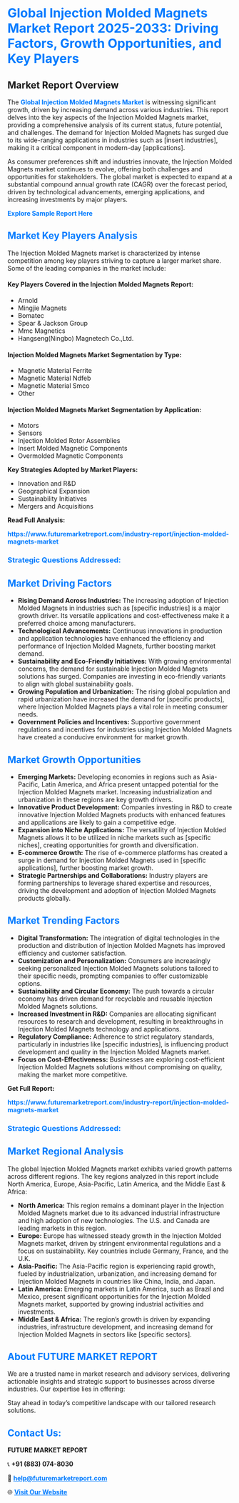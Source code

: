<h1 style="color: #007BFF;">Global Injection Molded Magnets Market Report 2025-2033: Driving Factors, Growth Opportunities, and Key Players</h1>

<section id="overview">
<h2>Market Report Overview</h2>
<p>The <a href="https://www.futuremarketreport.com/industry-report/injection-molded-magnets-market" style="color: #007BFF; text-decoration: none;"><strong>Global Injection Molded Magnets Market</strong></a> is witnessing significant growth, driven by increasing demand across various industries. This report delves into the key aspects of the Injection Molded Magnets market, providing a comprehensive analysis of its current status, future potential, and challenges. The demand for Injection Molded Magnets has surged due to its wide-ranging applications in industries such as [insert industries], making it a critical component in modern-day [applications].</p>
<p>As consumer preferences shift and industries innovate, the Injection Molded Magnets market continues to evolve, offering both challenges and opportunities for stakeholders. The global market is expected to expand at a substantial compound annual growth rate (CAGR) over the forecast period, driven by technological advancements, emerging applications, and increasing investments by major players.</p>
</section>

<section id="overview">
<p><a href="https://www.futuremarketreport.com/request-sample/reportId=29964" style="color: #007BFF; text-decoration: none;"><strong>Explore Sample Report Here</strong></a></p>
</section>

<section id="key-players">
<h2 style="color: #007BFF;">Market Key Players Analysis</h2>
<p>The Injection Molded Magnets market is characterized by intense competition among key players striving to capture a larger market share. Some of the leading companies in the market include:</p>
<h4>Key Players Covered in the Injection Molded Magnets Report:</h4>
<ul><li>Arnold</li><li>Mingjie Magnets</li><li>Bomatec</li><li>Spear &amp; Jackson Group</li><li>Mmc Magnetics</li><li>Hangseng(Ningbo) Magnetech Co.,Ltd.</li></ul>
<h4>Injection Molded Magnets Market Segmentation by Type:</h4>
<ul><li>Magnetic Material Ferrite</li><li>Magnetic Material Ndfeb</li><li>Magnetic Material Smco</li><li>Other</li></ul>

<h4>Injection Molded Magnets Market Segmentation by Application:</h4>
<ul><li>Motors</li><li>Sensors</li><li>Injection Molded Rotor Assemblies</li><li>Insert Molded Magnetic Components</li><li>Overmolded Magnetic Components</li></ul>
<p><strong>Key Strategies Adopted by Market Players:</strong></p>
<ul>
<li>Innovation and R&D</li>
<li>Geographical Expansion</li>
<li>Sustainability Initiatives</li>
<li>Mergers and Acquisitions</li>
</ul>
</section>

<section>
<p><strong>Read Full Analysis: </strong></p><a href="https://www.futuremarketreport.com/industry-report/injection-molded-magnets-market" style="color: #007BFF; text-decoration: none;"><strong>https://www.futuremarketreport.com/industry-report/injection-molded-magnets-market</strong></a>
<h3 style="color: #007BFF;">Strategic Questions Addressed:</h3>
</section>

<section id="driving-factors">
<h2 style="color: #007BFF;">Market Driving Factors</h2>
<ul>
<li><strong>Rising Demand Across Industries:</strong> The increasing adoption of Injection Molded Magnets in industries such as [specific industries] is a major growth driver. Its versatile applications and cost-effectiveness make it a preferred choice among manufacturers.</li>
<li><strong>Technological Advancements:</strong> Continuous innovations in production and application technologies have enhanced the efficiency and performance of Injection Molded Magnets, further boosting market demand.</li>
<li><strong>Sustainability and Eco-Friendly Initiatives:</strong> With growing environmental concerns, the demand for sustainable Injection Molded Magnets solutions has surged. Companies are investing in eco-friendly variants to align with global sustainability goals.</li>
<li><strong>Growing Population and Urbanization:</strong> The rising global population and rapid urbanization have increased the demand for [specific products], where Injection Molded Magnets plays a vital role in meeting consumer needs.</li>
<li><strong>Government Policies and Incentives:</strong> Supportive government regulations and incentives for industries using Injection Molded Magnets have created a conducive environment for market growth.</li>
</ul>
</section>

<section id="growth-opportunities">
<h2 style="color: #007BFF;">Market Growth Opportunities</h2>
<ul>
<li><strong>Emerging Markets:</strong> Developing economies in regions such as Asia-Pacific, Latin America, and Africa present untapped potential for the Injection Molded Magnets market. Increasing industrialization and urbanization in these regions are key growth drivers.</li>
<li><strong>Innovative Product Development:</strong> Companies investing in R&D to create innovative Injection Molded Magnets products with enhanced features and applications are likely to gain a competitive edge.</li>
<li><strong>Expansion into Niche Applications:</strong> The versatility of Injection Molded Magnets allows it to be utilized in niche markets such as [specific niches], creating opportunities for growth and diversification.</li>
<li><strong>E-commerce Growth:</strong> The rise of e-commerce platforms has created a surge in demand for Injection Molded Magnets used in [specific applications], further boosting market growth.</li>
<li><strong>Strategic Partnerships and Collaborations:</strong> Industry players are forming partnerships to leverage shared expertise and resources, driving the development and adoption of Injection Molded Magnets products globally.</li>
</ul>
</section>

<section id="trending-factors">
<h2 style="color: #007BFF;">Market Trending Factors</h2>
<ul>
<li><strong>Digital Transformation:</strong> The integration of digital technologies in the production and distribution of Injection Molded Magnets has improved efficiency and customer satisfaction.</li>
<li><strong>Customization and Personalization:</strong> Consumers are increasingly seeking personalized Injection Molded Magnets solutions tailored to their specific needs, prompting companies to offer customizable options.</li>
<li><strong>Sustainability and Circular Economy:</strong> The push towards a circular economy has driven demand for recyclable and reusable Injection Molded Magnets solutions.</li>
<li><strong>Increased Investment in R&D:</strong> Companies are allocating significant resources to research and development, resulting in breakthroughs in Injection Molded Magnets technology and applications.</li>
<li><strong>Regulatory Compliance:</strong> Adherence to strict regulatory standards, particularly in industries like [specific industries], is influencing product development and quality in the Injection Molded Magnets market.</li>
<li><strong>Focus on Cost-Effectiveness:</strong> Businesses are exploring cost-efficient Injection Molded Magnets solutions without compromising on quality, making the market more competitive.</li>
</ul>
</section>

<section>
<p><strong>Get Full Report: </strong></p><a href="https://www.futuremarketreport.com/industry-report/injection-molded-magnets-market" style="color: #007BFF; text-decoration: none;"><strong>https://www.futuremarketreport.com/industry-report/injection-molded-magnets-market</strong></a>
<h3 style="color: #007BFF;">Strategic Questions Addressed:</h3>
</section>


<section id="regional-analysis">
<h2 style="color: #007BFF;">Market Regional Analysis</h2>
<p>The global Injection Molded Magnets market exhibits varied growth patterns across different regions. The key regions analyzed in this report include North America, Europe, Asia-Pacific, Latin America, and the Middle East & Africa:</p>
<ul>
<li><strong>North America:</strong> This region remains a dominant player in the Injection Molded Magnets market due to its advanced industrial infrastructure and high adoption of new technologies. The U.S. and Canada are leading markets in this region.</li>
<li><strong>Europe:</strong> Europe has witnessed steady growth in the Injection Molded Magnets market, driven by stringent environmental regulations and a focus on sustainability. Key countries include Germany, France, and the U.K.</li>
<li><strong>Asia-Pacific:</strong> The Asia-Pacific region is experiencing rapid growth, fueled by industrialization, urbanization, and increasing demand for Injection Molded Magnets in countries like China, India, and Japan.</li>
<li><strong>Latin America:</strong> Emerging markets in Latin America, such as Brazil and Mexico, present significant opportunities for the Injection Molded Magnets market, supported by growing industrial activities and investments.</li>
<li><strong>Middle East & Africa:</strong> The region’s growth is driven by expanding industries, infrastructure development, and increasing demand for Injection Molded Magnets in sectors like [specific sectors].</li>
</ul>
</section>

<footer>
<h2 style="color: #007BFF;">About FUTURE MARKET REPORT</h2>
<p>We are a trusted name in market research and advisory services, delivering actionable insights and strategic support to businesses across diverse industries. Our expertise lies in offering:</p>

<p>Stay ahead in today’s competitive landscape with our tailored research solutions.</p>

<h2 style="color: #007BFF;">Contact Us:</h2>
<p><strong>FUTURE MARKET REPORT</strong></p>
<p>📞 <strong>+91 (883) 074-8030</strong></p>
<p>📧 <strong><a href="mailto:help@futuremarketreport.com" style="color: #007BFF;">help@futuremarketreport.com</a></strong></p>
<p>🌐 <strong><a href="https://www.futuremarketreport.com/" style="color: #007BFF;">Visit Our Website</a></strong></p>
</footer>